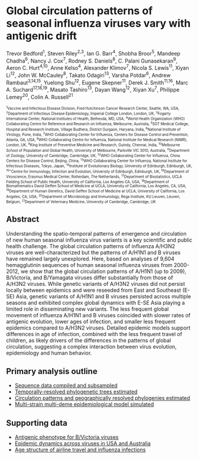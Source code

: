 # Global circulation patterns of seasonal influenza viruses vary with antigenic drift

Trevor Bedford<sup>1</sup>, Steven Riley<sup>2,3</sup>, Ian G. Barr<sup>4</sup>, Shobha Broor<sup>5</sup>, Mandeep Chadha<sup>6</sup>, Nancy J. Cox<sup>7</sup>, Rodney S. Daniels<sup>8</sup>, C. Palani Gunasekaran<sup>9</sup>, Aeron C. Hurt<sup>4,10</sup>, Anne Kelso<sup>4</sup>, Alexander Klimov<sup>7</sup>, Nicola S. Lewis<sup>11</sup>, Xiyan Li<sup>12</sup>, John W. McCauley<sup>8</sup>, Takato Odagiri<sup>13</sup>, Varsha Potdar<sup>6</sup>, Andrew Rambaut<sup>3,14,15</sup>, Yuelong Shu<sup>12</sup>, Eugene Skepner<sup>11</sup>, Derek J. Smith<sup>11,16</sup>, Marc A. Suchard<sup>17,18,19</sup>, Masato Tashiro<sup>13</sup>, Dayan Wang<sup>12</sup>, Xiyan Xu<sup>7</sup>, Philippe Lemey<sup>20</sup>, Colin A. Russell<sup>21</sup>


<sub><sup><sup>1</sup>Vaccine and Infectious Disease Division, Fred Hutchinson Cancer Research Center, Seattle, WA, USA, <sup>2</sup>Department of Infectious Disease Epidemiology, Imperial College London, London, UK, <sup>3</sup>Fogarty International Center, National Institutes of Health, Bethesda, MD, USA, <sup>4</sup>World Health Organization (WHO) Collaborating Centre for Reference and Research on Influenza, Melbourne, Australia, <sup>5</sup>SGT Medical College, Hospital and Research Institute, Village Budhera, District Gurgaon, Haryana, India, <sup>6</sup>National Institute of Virology, Pune, India, <sup>7</sup>WHO Collaborating Center for Influenza, Centers for Disease Control and Prevention, Atlanta, GA, USA, <sup>8</sup>WHO Collaborating Centre for Influenza, National Institute for Medical Research (NIMR), London, UK, <sup>9</sup>King Institute of Preventive Medicine and Research, Guindy, Chennai, India, <sup>10</sup>Melbourne School of Population and Global Health, University of Melbourne, Parkville VIC 3010, Australia, <sup>11</sup>Department of Zoology, University of Cambridge, Cambridge, UK, <sup>12</sup>WHO Collaborating Center for Influenza, China Centers for Disease Control, Beijing, China, <sup>13</sup>WHO Collaborating Center for Influenza, National Institute for Infectious Diseases, Tokyo, Japan, <sup>14</sup>Institute of Evolutionary Biology, University of Edinburgh, Edinburgh, UK, <sup>15></sup>Centre for Immunology, Infection and Evolution, University of Edinburgh, Edinburgh, UK, <sup>16</sup>Department of Viroscience, Erasmus Medical Center, Rotterdam, The Netherlands, <sup>17</sup>Department of Biostatistics, UCLA Fielding School of Public Health, University of California, Los Angeles CA, USA, <sup>18</sup>Department of Biomathematics David Geffen School of Medicine at UCLA, University of California, Los Angeles, CA, USA, <sup>19</sup>Department of Human Genetics, David Geffen School of Medicine at UCLA, University of California, Los Angeles, CA, USA, <sup>20</sup>Department of Microbiology and Immunology, Rega Institute, KU Leuven, Leuven, Belgium, <sup>21</sup>Department of Veterinary Medicine, University of Cambridge, Cambridge, UK</sub></sup>

## Abstract

Understanding the spatio-temporal patterns of emergence and circulation of new human seasonal influenza virus variants is a key scientific and public health challenge. The global circulation patterns of influenza A/H3N2 viruses are well-characterized but the patterns of A/H1N1 and B viruses have remained largely unexplored. Here, based on analyses of 9,604 hemagglutinin sequences of human seasonal influenza viruses from 2000-2012, we show that the global circulation patterns of A/H1N1 (up to 2009), B/Victoria, and B/Yamagata viruses differ substantially from those of A/H3N2 viruses. While genetic variants of A/H3N2 viruses did not persist locally between epidemics and were reseeded from East and Southeast (E-SE) Asia, genetic variants of A/H1N1 and B viruses persisted across multiple seasons and exhibited complex global dynamics with E-SE Asia playing a limited role in disseminating new variants. The less frequent global movement of influenza A/H1N1 and B viruses coincided with slower rates of antigenic evolution, lower ages of infection, and smaller less frequent epidemics compared to A/H3N2 viruses. Detailed epidemic models support differences in age of infection, combined with the less frequent travel of children, as likely drivers of the differences in the patterns of global circulation, suggesting a complex interaction between virus evolution, epidemiology and human behavior.

## Primary analysis outline

* [Sequence data compiled and subsampled](data/)
* [Temporally-resolved phylogenetic trees estimated](tree/)
* [Circulation patterns and geographically resolved phylogenies estimated](geo/)
* [Multi-strain multi-deme epidemiological model simulated](model/)

## Supporting data

* [Antigenic phenotype for B/Victoria viruses](antigenic/)
* [Epidemic dynamics across viruses in USA and Australia](timeseries/)
* [Age structure of airline travel and influenza infections](age-structure/)
